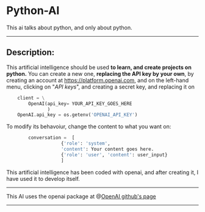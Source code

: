 # Python-AI
  This ai talks about python, and only about python.

  - - -
## Description:
  This artificial intelligence should be used __to learn, and create projects on python.__
You can create a new one, __replacing the API key by your own__, by creating an account at <https://platform.openai.com>, and on the left-hand menu, clicking on "_API keys_", and creating a secret key, and replacing it on
```python
    client = \
        OpenAI(api_key= YOUR_API_KEY_GOES_HERE
               )
    OpenAI.api_key = os.getenv('OPENAI_API_KEY')
```

To modify its behavoiur, change the content to what you want on:

```python
        conversation =  [
                    {'role': 'system',
                    'content': Your content goes here.
                    {'role': 'user', 'content': user_input}
                    ]
```

This artificial intelligence has been coded with openai, and after creating it, I have used it to develop itself.
- - -

This AI uses the openai package at @[OpenAI github's page](https://github.com/openai/openai-python)

- - -
